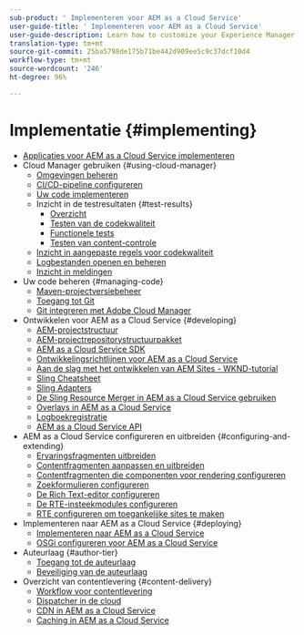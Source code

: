 ```yaml
---
sub-product: ' Implementeren voor AEM as a Cloud Service'
user-guide-title: ' Implementeren voor AEM as a Cloud Service'
user-guide-description: Learn how to customize your Experience Manager as a Cloud Service deployment, including development and deployment topics.
translation-type: tm+mt
source-git-commit: 25ba5798de175b71be442d909ee5c9c37dcf10d4
workflow-type: tm+mt
source-wordcount: '246'
ht-degree: 96%

---
```



# Implementatie {#implementing}

+ [Applicaties voor AEM as a Cloud Service implementeren](/help/implementing/home.md)
+ Cloud Manager gebruiken {#using-cloud-manager}
   + [Omgevingen beheren](cloud-manager/manage-environments.md)
   + [CI/CD-pipeline configureren](cloud-manager/configure-pipeline.md)
   + [Uw code implementeren](cloud-manager/deploy-code.md)
   + Inzicht in de testresultaten {#test-results}
      + [Overzicht](/help/implementing/cloud-manager/overview-test-results.md)
      + [Testen van de codekwaliteit](/help/implementing/cloud-manager/code-quality-testing.md)
      + [Functionele tests](/help/implementing/cloud-manager/functional-testing.md)
      + [Testen van content-controle](/help/implementing/cloud-manager/content-audit-testing.md)
   + [Inzicht in aangepaste regels voor codekwaliteit](cloud-manager/custom-code-quality-rules.md)
   + [Logbestanden openen en beheren](cloud-manager/manage-logs.md)
   + [Inzicht in meldingen](cloud-manager/notifications.md)
+ Uw code beheren {#managing-code}
   + [Maven-projectversiebeheer](cloud-manager/project-version-handling.md)
   + [Toegang tot Git](cloud-manager/accessing-git.md)
   + [Git integreren met Adobe Cloud Manager](cloud-manager/integrating-with-git.md)
+ Ontwikkelen voor AEM as a Cloud Service {#developing}
   + [AEM-projectstructuur](developing/introduction/aem-project-content-package-structure.md)
   + [AEM-projectrepositorystructuurpakket](developing/introduction/repository-structure-package.md)
   + [AEM as a Cloud Service SDK](developing/introduction/aem-as-a-cloud-service-sdk.md)
   + [Ontwikkelingsrichtlijnen voor AEM as a Cloud Service](developing/introduction/development-guidelines.md)
   + [Aan de slag met het ontwikkelen van AEM Sites - WKND-tutorial](developing/introduction/develop-wknd-tutorial.md)
   + [Sling Cheatsheet](developing/introduction/sling-cheatsheet.md)
   + [Sling Adapters](developing/introduction/sling-adapters.md)
   + [De Sling Resource Merger in AEM as a Cloud Service gebruiken](developing/introduction/sling-resource-merger.md)
   + [Overlays in AEM as a Cloud Service](developing/introduction/overlays.md)
   + [Logboekregistratie](developing/introduction/logging.md)
   + [AEM as a Cloud Service API](https://docs.adobe.com/content/help/en/experience-manager-cloud-service/implementing/developing/ref/javadoc/index.html)
+ AEM as a Cloud Service configureren en uitbreiden {#configuring-and-extending}
   + [Ervaringsfragmenten uitbreiden](developing/extending/experience-fragments.md)
   + [Contentfragmenten aanpassen en uitbreiden](developing/extending/content-fragments-customizing.md)
   + [Contentfragmenten die componenten voor rendering configureren](developing/extending/content-fragments-configuring-components-rendering.md)
   + [Zoekformulieren configureren](developing/extending/search-forms.md)
   + [De Rich Text-editor configureren](/help/implementing/developing/extending/rich-text-editor.md)
   + [De RTE-insteekmodules configureren](/help/implementing/developing/extending/configure-rich-text-editor-plug-ins.md)
   + [RTE configureren om toegankelijke sites te maken](/help/implementing/developing/extending/rte-accessible-content.md)
+ Implementeren naar AEM as a Cloud Service {#deploying}
   + [Implementeren naar AEM as a Cloud Service](deploying/overview.md)
   + [OSGi configureren voor AEM as a Cloud Service](deploying/configuring-osgi.md)
+ Auteurlaag {#author-tier}
   + [Toegang tot de auteurlaag](/help/implementing/author-tier/accessing-the-author-tier.md)
   + [Beveiliging van de auteurlaag](/help/implementing/author-tier/securing-the-author-tier.md)
+ Overzicht van contentlevering {#content-delivery}
   + [Workflow voor contentlevering](dispatcher/overview.md)
   + [Dispatcher in de cloud](dispatcher/disp-overview.md)
   + [CDN in AEM as a Cloud Service](dispatcher/cdn.md)
   + [Caching in AEM as a Cloud Service](dispatcher/caching.md)
